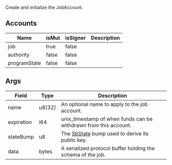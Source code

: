 Create and initialize the JobAccount.

## Accounts

| Name         | isMut | isSigner | Description |
| ------------ | ----- | -------- | ----------- |
| job          | true  | false    |             |
| authority    | false | false    |             |
| programState | false | false    |             |

## Args

| Field      | Type   | Description                                                                           |
| ---------- | ------ | ------------------------------------------------------------------------------------- |
| name       | u8[32] | An optional name to apply to the job account.                                         |
| expiration | i64    | unix_timestamp of when funds can be withdrawn from this account.                      |
| stateBump  | u8     | The [SbState](/feeds/solana/idl/accounts/SbState) bump used to derive its public key. |
| data       | bytes  | A serialized protocol buffer holding the schema of the job.                           |
